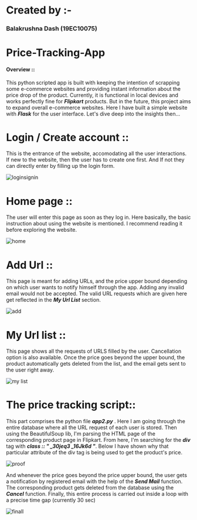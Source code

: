 # Created by :-
### Balakrushna Dash (19EC10075)
# Price-Tracking-App
#### Overview ::
This python scripted app is built with keeping the intention of scrapping some e-commerce websites and providing instant information about the price drop of the product. Currently, it is functional in local devices and works perfectly fine for ***Flipkart*** products. But in the future, this project aims to expand overall e-commerce websites. Here I have built a simple website with  ***Flask*** for the user interface. Let's dive deep into the insights then...
# Login / Create account ::
This is the entrance of the website, accomodating all the user interactions. If new to the website, then the user has to create one first. And If not they can directly enter by filling up the login form.

![loginsignin](https://user-images.githubusercontent.com/56407204/124709112-bee7bf00-df18-11eb-982c-df7e10a11253.jpg)

# Home page ::
The user will enter this page as soon as they log in. Here basically, the basic instruction about using the website is mentioned. I recommend reading it before exploring the website.

![home](https://user-images.githubusercontent.com/56407204/124710493-7cbf7d00-df1a-11eb-8500-c24f902bb373.PNG)

# Add Url ::
This page is meant for adding URLs, and the price upper bound depending on which user wants to notify himself through the app. Adding any invalid email would not be accepted. The valid URL requests which are given here get reflected in the ***My Url List*** section.

![add](https://user-images.githubusercontent.com/56407204/124710746-cf009e00-df1a-11eb-9120-e922717f6bcf.PNG)

# My Url list ::
This page shows all the requests of URLS filled by the user. Cancellation option is also available. Once the price goes beyond the upper bound, the product automatically gets deleted from the list, and the email gets sent to the user right away.

![my list](https://user-images.githubusercontent.com/56407204/124711168-5ea64c80-df1b-11eb-8c8d-f2e0267b4f98.PNG)

# The price tracking script::
This part comprises the python file ***app2.py*** . Here I am going through the entire database where all the URL request of each user is stored. Then using the BeautifulSoup lib, I'm parsing the HTML page of the corresponding product page in Flipkart. From here, I'm searching for the ***div*** tag with ***class :: " _30jeq3 _16Jk6d "***. Below I have shown why that particular attribute of the div tag is being used to get the product's price. 

![proof](https://user-images.githubusercontent.com/56407204/124712749-5818d480-df1d-11eb-9319-38f2c1a2252f.png)

And whenever the price goes beyond the price upper bound, the user gets a notification by registered email with the help of the ***Send Mail*** function. The corresponding product gets deleted from the database using the ***Cancel*** function. 
Finally, this entire process is carried out inside a loop with a precise time gap (currently 30 sec) 

![finall](https://user-images.githubusercontent.com/56407204/124713385-1a687b80-df1e-11eb-8e7a-0860fb0fa775.PNG)


